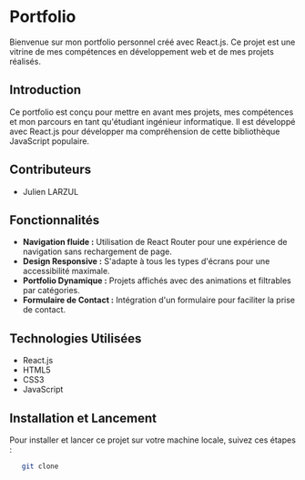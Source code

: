 # Portfolio

Bienvenue sur mon portfolio personnel créé avec React.js. Ce projet est une vitrine de mes compétences en développement web et de mes projets réalisés.

## Introduction

Ce portfolio est conçu pour mettre en avant mes projets, mes compétences et mon parcours en tant qu'étudiant ingénieur informatique. Il est développé avec React.js pour développer ma compréhension
de cette bibliothèque JavaScript populaire.

## Contributeurs

- Julien LARZUL

## Fonctionnalités

- **Navigation fluide :** Utilisation de React Router pour une expérience de navigation sans rechargement de page.
- **Design Responsive :** S'adapte à tous les types d'écrans pour une accessibilité maximale.
- **Portfolio Dynamique :** Projets affichés avec des animations et filtrables par catégories.
- **Formulaire de Contact :** Intégration d'un formulaire pour faciliter la prise de contact.

## Technologies Utilisées

- React.js
- HTML5
- CSS3
- JavaScript

## Installation et Lancement

Pour installer et lancer ce projet sur votre machine locale, suivez ces étapes :

```bash
   git clone
